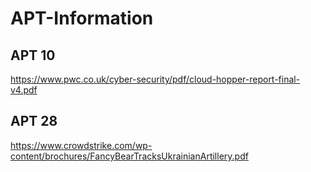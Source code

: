 # APT-Information

## APT 10

https://www.pwc.co.uk/cyber-security/pdf/cloud-hopper-report-final-v4.pdf


## APT 28
https://www.crowdstrike.com/wp-content/brochures/FancyBearTracksUkrainianArtillery.pdf
